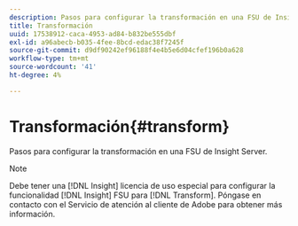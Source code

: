 ```yaml
---
description: Pasos para configurar la transformación en una FSU de Insight Server.
title: Transformación
uuid: 17538912-caca-4953-ad84-b832be555dbf
exl-id: a96abecb-b035-4fee-8bcd-edac38f7245f
source-git-commit: d9df90242ef96188f4e4b5e6d04cfef196b0a628
workflow-type: tm+mt
source-wordcount: '41'
ht-degree: 4%

---
```


# Transformación{#transform}

Pasos para configurar la transformación en una FSU de Insight Server.

>[!NOTE]
>
>Debe tener una [!DNL Insight] licencia de uso especial para configurar la funcionalidad [!DNL Insight] FSU para [!DNL Transform]. Póngase en contacto con el Servicio de atención al cliente de Adobe para obtener más información.
